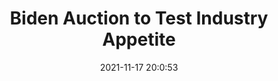 ---
"title": "Biden Auction to Test Industry Appetite"
"date": "2021-11-17 20:0:53"
"feed_name": "RIGZONE"
"feed_website": "http://www.rigzone.com/"
"feed_rss": "http://www.rigzone.com/news/rss/rigzone_latest.aspx"
"link": "https://www.rigzone.com/news/wire/biden_auction_to_test_industry_appetite-17-nov-2021-167052-article/?rss=true"
"source": "None"
"file": "_posts/2021-1-1-a4d1ca66f471e4463888cd04bea25a56d4aa0cac.md"
"accident": "0"
"drilling": "0"
"dead": "0"
"injured": "0"
"arrested": "0"
"place": "unknown place"
"where": "unknown site"
"causes": "unknown"
"place_uri": "unknown place"
---